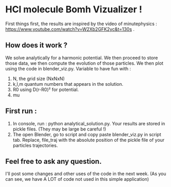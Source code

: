 # HCl molecule Bomh Vizualizer !

First things first, the results are inspired by the video of minutephysics : https://www.youtube.com/watch?v=W2Xb2GFK2yc&t=130s .

## How does it work ?

We solve analytically for a harmonic potential. We then proceed to store those data, we then compute the evolution of those particles.
We then plot using the code in blender_viz.py.
Variable to have fun with : 
1. N, the grid size (NxNxN)
2. k,l,m quantum numbers that appears in the solution.
3. R0 using D(r-R0)² for potential.
4. mu

## First run : 

1. In console, run : python analytical_solution.py.
Your results are stored in pickle files. (They may be large be careful !) 
2. The open Blender, go to script and copy paste blender_viz.py in script tab. Replace, file_traj with the absolute position of the pickle file of your particles trajectories.

## Feel free to ask any question.
I'll post some changes and other uses of the code in the next week. (As you can see, we have A LOT of code not used in this simple application)